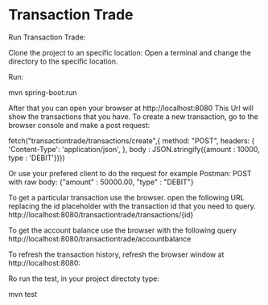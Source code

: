 # Transaction Trade

Run Transaction Trade:

Clone the project to an specific location: Open a terminal and change the directory to the specific location.

Run:

mvn spring-boot:run

After that you can open your browser at http://localhost:8080 This Url will show the transactions that you have. To create a new transaction, go to the browser console and make a post request:

fetch("transactiontrade/transactions/create",{ method: "POST", headers: { 'Content-Type': 'application/json', }, body : JSON.stringify({amount : 10000, type : 'DEBIT'})})

Or use your prefered client to do the request for example Postman: POST with raw body: {"amount" : 50000.00, "type" : "DEBIT"}

To get a particular transaction use the browser. open the following URL replacing the id placeholder with the transaction id that you need to query. http://localhost:8080/transactiontrade/transactions/{id}

To get the account balance use the browser with the following query http://localhost:8080/transactiontrade/accountbalance

To refresh the transaction history, refresh the browser window at http://localhost:8080:

Ro run the test, in your project directoty type:

mvn test
